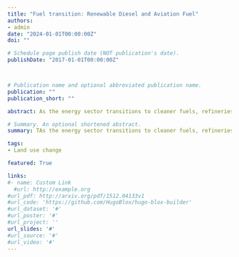 ```yaml
---
title: "Fuel transition: Renewable Diesel and Aviation Fuel"
authors: 
- admin
date: "2024-01-01T00:00:00Z"
doi: ""

# Schedule page publish date (NOT publication's date).
publishDate: "2017-01-01T00:00:00Z"



# Publication name and optional abbreviated publication name.
publication: ""
publication_short: ""

abstract: As the energy sector transitions to cleaner fuels, refineries must navigate strategic decisions regarding production focus. This project investigates the trade-offs between refineries specialized in renewable diesel and those with flexible production capabilities for both renewable diesel and sustainable aviation fuel (SAF). Using technical data from an industry report, we conduct a scenario analysis to assess the implications of different price paths on refinery decision-making. The analysis includes simulations of various scenarios, such as shifts in policy support for SAF and reduced demand for renewable diesel due to fleet electrification. By evaluating these scenarios, we estimate the optimal production strategies for refineries, offering valuable insights into how they can adapt to changing market dynamics and policy environments. 

# Summary. An optional shortened abstract.
summary: TAs the energy sector transitions to cleaner fuels, refineries must navigate strategic decisions regarding production focus. This project investigates the trade-offs between refineries specialized in renewable diesel and those with flexible production capabilities for both renewable diesel and sustainable aviation fuel (SAF). Using technical data from an industry report, we conduct a scenario analysis to assess the implications of different price paths on refinery decision-making. The analysis includes simulations of various scenarios, such as shifts in policy support for SAF and reduced demand for renewable diesel due to fleet electrification. By evaluating these scenarios, we estimate the optimal production strategies for refineries, offering valuable insights into how they can adapt to changing market dynamics and policy environments. 

tags:
- Land use change

featured: True

links:
#- name: Custom Link
  #url: http://example.org
#url_pdf: http://arxiv.org/pdf/1512.04133v1
#url_code: 'https://github.com/HugoBlox/hugo-blox-builder'
#url_dataset: '#'
#url_poster: '#'
#url_project: ''
url_slides: '#'
#url_source: '#'
#url_video: '#'
---
```

